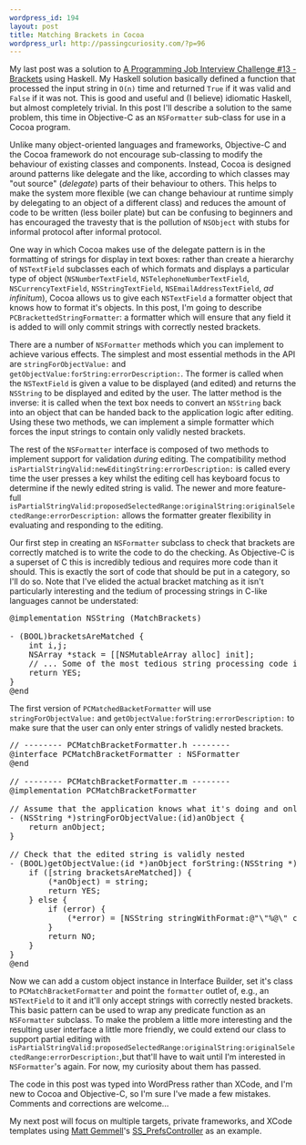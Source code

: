 ```yaml
--- 
wordpress_id: 194
layout: post
title: Matching Brackets in Cocoa
wordpress_url: http://passingcuriosity.com/?p=96
---
```

My last post was a solution to [A Programming Job Interview Challenge #13 - Brackets](http://www.dev102.com/2008/07/21/a-programming-job-interview-challenge-13-brackets/) using Haskell. My Haskell solution basically defined a function that processed the input string in `O(n)` time and returned `True` if it was valid and `False` if it was not. This is good and useful and (I believe) idiomatic Haskell, but almost completely trivial. In this post I'll describe a solution to the same problem, this time in Objective-C as an `NSFormatter` sub-class for use in a Cocoa program.

<!--more-->

Unlike many object-oriented languages and frameworks, Objective-C and the Cocoa framework do not encourage sub-classing to modify the behaviour of existing classes and components. Instead, Cocoa is designed around patterns like delegate and the like, according to which classes may "out source" (*delegate*) parts of their behaviour to others. This helps to make the system more flexible (we can change behaviour at runtime simply by delegating to an object of a different class) and reduces the amount of code to be written (less boiler plate) but can be confusing to beginners and has encouraged the travesty that is the pollution of `NSObject` with stubs for informal protocol after informal protocol.

One way in which Cocoa makes use of the delegate pattern is in the formatting of strings for display in text boxes: rather than create a hierarchy of `NSTextField` subclasses each of which formats and displays a particular type of object (`NSNumberTextField`, `NSTelephoneNumberTextField`, `NSCurrencyTextField`, `NSStringTextField`, `NSEmailAddressTextField`, *ad infinitum*), Cocoa allows us to give each `NSTextField` a formatter object that knows how to format it's objects. In this post, I'm going to describe `PCBrackettedStringFormatter`: a formatter which will ensure that any field it is added to will only commit strings with correctly nested brackets.

There are a number of `NSFormatter` methods which you can implement to achieve various effects. The simplest and most essential methods in the API are `stringForObjectValue:` and `getObjectValue:forString:errorDescription:`. The former is called when the `NSTextField` is given a value to be displayed (and edited) and returns the `NSString` to be displayed and edited by the user. The latter method is the inverse: it is called when the text box needs to convert an `NSString` back into an object that can be handed back to the application logic after editing. Using these two methods, we can implement a simple formatter which forces the input strings to contain only validly nested brackets.

The rest of the `NSFormatter` interface is composed of two methods to implement support for validation *during* editing.
The compatibility method `isPartialStringValid:newEditingString:errorDescription:` is called every time the user presses a key whilst the editing cell has keyboard focus to determine if the newly edited string is valid. The newer and more feature-full `isPartialStringValid:proposedSelectedRange:originalString:originalSelectedRange:errorDescription:` allows the formatter greater flexibility in evaluating and responding to the editing.

Our first step in creating an `NSFormatter` subclass to check that brackets are correctly matched is to write the code to do the checking. As Objective-C is a superset of C this is incredibly tedious and requires more code than it should. This is exactly the sort of code that should be put in a category, so I'll do so. Note that I've elided the actual bracket matching as it isn't particularly interesting and  the tedium of processing strings in C-like languages cannot be understated:

<pre lang="objc">
@implementation NSString (MatchBrackets)

- (BOOL)bracketsAreMatched {
	int i,j;
	NSArray *stack = [[NSMutableArray alloc] init];
	// ... Some of the most tedious string processing code in existence elided ...
	return YES;
}
@end
</pre>

The first version of `PCMatchedBacketFormatter` will use `stringForObjectValue:` and `getObjectValue:forString:errorDescription:` to make sure that the user can only enter strings of validly nested brackets.

<pre lang="objc">
// -------- PCMatchBracketFormatter.h --------
@interface PCMatchBracketFormatter : NSFormatter
@end

// -------- PCMatchBracketFormatter.m --------
@implementation PCMatchBracketFormatter

// Assume that the application knows what it's doing and only gives us validly strings
- (NSString *)stringForObjectValue:(id)anObject {
	return anObject;
}

// Check that the edited string is validly nested
- (BOOL)getObjectValue:(id *)anObject forString:(NSString *)string errorDescription:(NSString **)error {
	if ([string bracketsAreMatched]) {
		(*anObject) = string;
		return YES;
	} else {
		if (error) {
			(*error) = [NSString stringWithFormat:@"\"%@\" contains incorrectly matched brackers", string];
		}
		return NO;
	}
}
@end
</pre>

Now we can add a custom object instance in Interface Builder, set it's class to `PCMatchBracketFormatter` and point the `formatter` outlet of, e.g., an `NSTextField` to it and it'll only accept strings with correctly nested brackets. This basic pattern can be used to wrap any predicate function as an `NSFormatter` subclass. To make the problem a little more interesting and the resulting user interface a little more friendly, we could extend our class to support partial editing with `isPartialStringValid:proposedSelectedRange:originalString:originalSelectedRange:errorDescription:`,but that'll have to wait until I'm interested in `NSFormatter`'s again. For now, my curiosity about them has passed.

The code in this post was typed into WordPress rather than XCode, and I'm new to Cocoa and Objective-C, so I'm sure I've made a few mistakes. Comments and corrections are welcome...

My next post will focus on multiple targets, private frameworks, and XCode templates using [Matt Gemmell](http://mattgemmell.com/)'s [SS_PrefsController](http://mattgemmell.com/source#ssprefscontroller) as an example.
